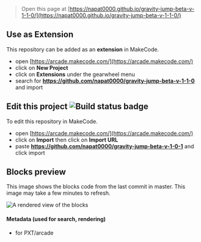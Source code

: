  


> Open this page at [https://napat0000.github.io/gravity-jump-beta-v-1-1-0/](https://napat0000.github.io/gravity-jump-beta-v-1-1-0/)

## Use as Extension

This repository can be added as an **extension** in MakeCode.

* open [https://arcade.makecode.com/](https://arcade.makecode.com/)
* click on **New Project**
* click on **Extensions** under the gearwheel menu
* search for **https://github.com/napat0000/gravity-jump-beta-v-1-1-0** and import

## Edit this project ![Build status badge](https://github.com/napat0000/gravity-jump-beta-v-1-1-0/workflows/MakeCode/badge.svg)

To edit this repository in MakeCode.

* open [https://arcade.makecode.com/](https://arcade.makecode.com/)
* click on **Import** then click on **Import URL**
* paste **https://github.com/napat0000/gravity-jump-beta-v-1-0-1** and click import

## Blocks preview

This image shows the blocks code from the last commit in master.
This image may take a few minutes to refresh.

![A rendered view of the blocks](https://github.com/napat0000/gravity-jump-beta-v-1-1-0/raw/master/.github/makecode/blocks.png)

#### Metadata (used for search, rendering)

* for PXT/arcade
<script src="https://makecode.com/gh-pages-embed.js"></script><script>makeCodeRender("{{ site.makecode.home_url }}", "{{ site.github.owner_name }}/{{ site.github.repository_name }}");</script>
